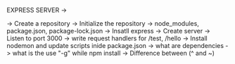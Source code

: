 EXPRESS SERVER ->

-> Create a repository
-> Initialize the repository
-> node_modules, package.json, package-lock.json
-> Insatll express
-> Create server
-> Listen to port 3000
-> write request handlers for /test, /hello
-> Install nodemon and update scripts inide package.json
-> what are dependencies
-> what is the use "-g" while npm install
-> Difference between (^ and ~)